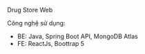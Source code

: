 Drug Store Web

Công nghệ sử dụng:
+ BE: Java, Spring Boot API, MongoDB Atlas
+ FE: ReactJs, Boottrap 5
